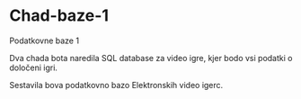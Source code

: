 # Chad-baze-1
Podatkovne baze 1

Dva chada bota naredila SQL database za video igre, kjer bodo vsi podatki o določeni igri.

Sestavila bova podatkovno bazo Elektronskih video igerc. 
